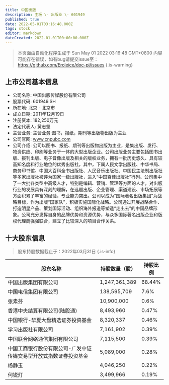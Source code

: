 ```yaml
---
title: 中国出版
description: 主板 \- 出版业 \- 601949
published: true
date: 2022-05-01T03:16:48.000Z
tags: stock
editor: markdown
dateCreated: 2022-01-01T00:00:00.000Z
---
```


> 本页面由自动化程序生成于 Sun May 01 2022 03:16:48 GMT+0800
> 内容可能存在错误，如有bug请提交issue至：https://github.com/Eroleice/doc-pi/issues
{.is-warning}

## 上市公司基本信息
- 公司名称: 中国出版传媒股份有限公司
- 股票代码: 601949.SH
- 所在地: 北京 - 北京市
- 成立日期: 2011年12月19日
- 注册资本: 182,250万元
- 法定代表人: 黄志坚
- 主营业务: 主营业务:图书，报纸，期刊等出版物出版为主业
- 公司官网: www.cnpubc.com
- 公司介绍: 公司以图书、报纸、期刊等出版物出版为主业，是集出版、发行、物资供应、印刷等业务于一体的大型出版企业。公司出版业务主要包括图书出版、报刊出版、电子音像出版及相关的版权业务，拥有一批历史悠久、具有较高知名度和行业地位的优秀出版社，其中，下属人民文学出版社、中华书局、商务印书馆、中国大百科全书出版社、人民音乐出版社、中国民主法制出版社等多家出版社被评为国家一级出版社，进入“中国百佳出版社”行列。公司集中了一大批各类型中高级人才，特别是编辑、营销、管理等方面的人才，对出版行业的发展具有深刻的理解，在选题出版、企业管理、渠道建设、市场拓展等方面积累了丰富的经验，专业能力突出。公司以成为“国际著名出版集团”为战略目标，作为出版“国家队”，积极实施国际化战略。公司通过开展战略合作、打造明星产品、策划国际活动、组织海外报道等塑造“走出去”的中国品牌形象。公司充分发挥自身的品牌优势和资源优势，与众多国际著名出版企业和版权代理商强强联合，建立了比较深入的项目合作关系。


## 十大股东信息
> 股东持股数据截止于：2022年03月31日
{.is-info}

| 股东名称 | 持股数量（股） | 持股比例 |
| --- | --- | --- |
| 中国出版集团有限公司 | 1,247,361,389 | 68.44% |
| 中国电信集团有限公司 | 138,595,709 | 7.6% |
| 张素芬 | 10,900,000 | 0.6% |
| 香港中央结算有限公司(陆股通) | 8,493,960 | 0.47% |
| 中国银行-华夏大盘精选证券投资基金 | 8,320,337 | 0.46% |
| 学习出版社有限公司 | 7,161,902 | 0.39% |
| 中国联合网络通信集团有限公司 | 7,115,500 | 0.39% |
| 中国工商银行股份有限公司-广发中证传媒交易型开放式指数证券投资基金 | 5,089,000 | 0.28% |
| 杨静玉 | 4,046,250 | 0.22% |
| 何锐灯 | 3,499,966 | 0.19% |





